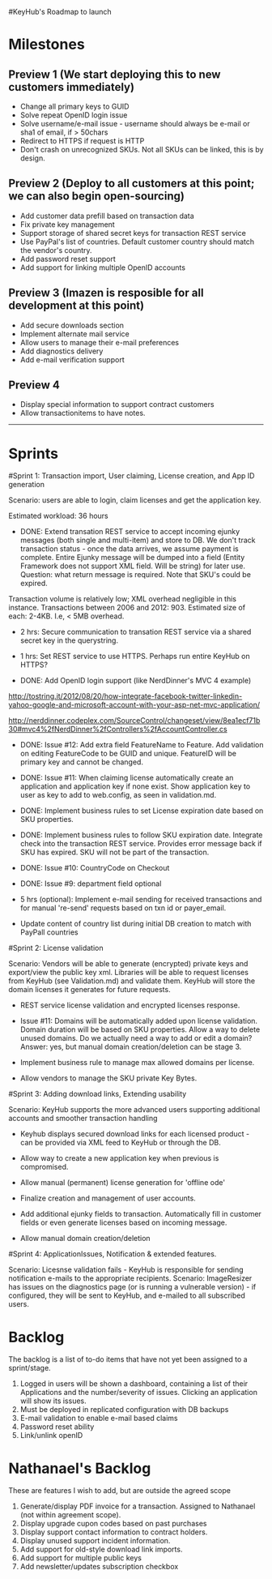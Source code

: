 #KeyHub's Roadmap to launch

# Milestones

## Preview 1 (We start deploying this to new customers immediately)

* Change all primary keys to GUID
* Solve repeat OpenID login issue
* Solve username/e-mail issue - username should always be e-mail or sha1 of email, if > 50chars
* Redirect to HTTPS if request is HTTP
* Don't crash on unrecognized SKUs. Not all SKUs can be linked, this is by design.

## Preview 2 (Deploy to all customers at this point; we can also begin open-sourcing)

* Add customer data prefill based on transaction data
* Fix private key management
* Support storage of shared secret keys for transaction REST service
* Use PayPal's list of countries. Default customer country should match the vendor's country.
* Add password reset support
* Add support for linking multiple OpenID accounts


## Preview 3 (Imazen is resposible for all development at this point)

* Add secure downloads section
* Implement alternate mail service
* Allow users to manage their e-mail preferences
* Add diagnostics delivery
* Add e-mail verification support


## Preview 4

* Display special information to support contract customers
* Allow transactionitems to have notes.


---

# Sprints

#Sprint 1: Transaction import, User claiming, License creation, and App ID generation

Scenario: users are able to login, claim licenses and get the application key.

Estimated workload: 36 hours

* DONE: Extend transation REST service to accept incoming ejunky messages (both single and multi-item) and store to DB. We don't track transaction status - once the data arrives, we assume payment is complete. Entire Ejunky message will be dumped into a field (Entity Framework does not support XML field. Will be string) for later use. 
Question: what return message is required. Note that SKU's could be expired.

Transaction volume is relatively low; XML overhead negligible in this instance. Transactions between 2006 and 2012: 903. Estimated size of each: 2-4KB. I.e, < 5MB overhead.

* 2 hrs: Secure communication to transation REST service via a shared secret key in the querystring.

* 1 hrs: Set REST service to use HTTPS. Perhaps run entire KeyHub on HTTPS?

* DONE: Add OpenID login support (like NerdDinner's MVC 4 example)

http://tostring.it/2012/08/20/how-integrate-facebook-twitter-linkedin-yahoo-google-and-microsoft-account-with-your-asp-net-mvc-application/

http://nerddinner.codeplex.com/SourceControl/changeset/view/8ea1ecf71b30#mvc4%2fNerdDinner%2fControllers%2fAccountController.cs

* DONE: Issue #12: Add extra field FeatureName to Feature. Add validation on editing FeatureCode to be GUID and unique. FeatureID will be primary key and cannot be changed.

* DONE: Issue #11: When claiming license automatically create an application and application key if none exist. Show application key to user as key to add to web.config, as seen in validation.md.

* DONE: Implement business rules to set License expiration date based on SKU properties.

* DONE: Implement business rules to follow SKU expiration date. Integrate check into the transaction REST service. Provides error message back if SKU has expired. SKU will not be part of the transaction.

* DONE: Issue #10: CountryCode on Checkout

* DONE: Issue #9: department field optional

* 5 hrs (optional): Implement e-mail sending for received transactions and for manual 're-send' requests based on txn id or payer_email.
* Update content of country list during initial DB creation to match with PayPall countries

#Sprint 2: License validation

Scenario: Vendors will be able to generate (encrypted) private keys and export/view the public key xml. Libraries will be able to request licenses from KeyHub (see Validation.md) and validate them. KeyHub will store the domain licenses it generates for future requests.

* REST service license validation and encrypted licenses response.

* Issue #11: Domains will be automatically added upon license validation. Domain duration will be based on SKU properties. Allow a way to delete unused domains. Do we actually need a way to add or edit a domain? Answer: yes, but manual domain creation/deletion can be stage 3.

* Implement business rule to manage max allowed domains per license.

* Allow vendors to manage the SKU private Key Bytes.


#Sprint 3: Adding download links, Extending usability

Scenario: KeyHub supports the more advanced users supporting additional accounts and smoother transaction handling

* Keyhub displays secured download links for each licensed product - can be provided via XML feed to KeyHub or through the DB.

* Allow way to create a new application key when previous is compromised.

* Allow manual (permanent) license generation for 'offline ode'

* Finalize creation and management of user accounts.

* Add additional ejunky fields to transaction. Automatically fill in customer fields or  even generate licenses based on incoming message.

* Allow manual domain creation/deletion


#Sprint 4: ApplicationIssues, Notification & extended features.

Scenario: Licesnse validation fails - KeyHub is responsible for sending notification e-mails to the appropriate recipients.
Scenario: ImageResizer has issues on the diagnostics page (or is running a vulnerable version) - if configured, they will be sent to KeyHub, and e-mailed to all subscribed users.


# Backlog

The backlog is a list of to-do items that have not yet been assigned to a sprint/stage.

1. Logged in users will be shown a dashboard, containing a list of their Applications and the number/severity of issues. Clicking an application will show its issues.
3. Must be deployed in replicated configuration with DB backups
4. E-mail validation to enable e-mail based claims
6. Password reset ability
7. Link/unlink openID

# Nathanael's Backlog

These are features I wish to add, but are outside the agreed scope

1. Generate/display PDF invoice for a transaction. Assigned to Nathanael (not within agreement scope).
2. Display upgrade cupon codes based on past purchases
3. Display support contact information to contract holders.
4. Display unused support incident information.
5. Add support for old-style download link imports.
6. Add support for multiple public keys
7. Add newsletter/updates subscription checkbox




